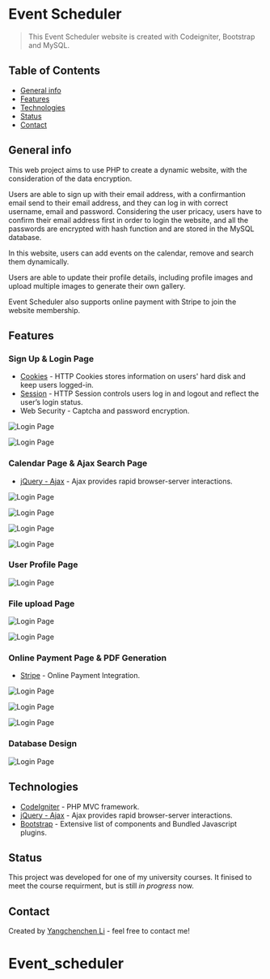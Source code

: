 # Event Scheduler
> This Event Scheduler website is created with Codeigniter, Bootstrap and MySQL.

## Table of Contents
* [General info](#general-into)
* [Features](#features)
* [Technologies](#technologies)
* [Status](#status)
* [Contact](#contact)

## General info 
This web project aims to use PHP to create a dynamic website, with the consideration of the data encryption. 

Users are able to sign up with their email address, with a confirmantion email send to their email address, and they can log in with correct username, email and password. Considering the user pricacy, users have to confirm their email address first in order to login the website, and all the passwords are encrypted with hash function and are stored in the MySQL database.

In this website, users can add events on the calendar, remove and search them dynamically. 

Users are able to update their profile details, including profile images and upload multiple images to generate their own gallery. 

Event Scheduler also supports online payment with Stripe to join the website membership. 
## Features
### Sign Up & Login Page
- [Cookies](https://developer.mozilla.org/en-US/docs/Web/HTTP/Cookies) - HTTP Cookies stores information on users' hard disk and keep users logged-in.
- [Session](https://developer.mozilla.org/en-US/docs/Web/HTTP/Session) - HTTP Session controls users log in and logout and reflect the user’s login status.
- Web Security - Captcha and password encryption.

![Login Page](./Screenshot/sign.png?raw=true)

![Login Page](https://github.com/YangchenchenLi/wis_project/blob/main/Screenshot/login.png?raw=true)

### Calendar Page & Ajax Search Page
- [jQuery - Ajax](https://www.w3schools.com/xml/ajax_intro.asp) - Ajax provides rapid browser-server interactions.

![Login Page](./Screenshot/add_calendar_event.png?raw=true)

![Login Page](./Screenshot/calendar.png?raw=true)

![Login Page](./Screenshot/ajax_search1.png?raw=true)

![Login Page](./Screenshot/ajax_search2.png?raw=true)

### User Profile Page
![Login Page](./Screenshot/profile.png?raw=true)

### File upload Page

![Login Page](./Screenshot/multifiles_upload.png?raw=true)

![Login Page](./Screenshot/file_upload.png?raw=true)

### Online Payment Page & PDF Generation
- [Stripe](https://stripe.com/docs/api) - Online Payment Integration.

![Login Page](./Screenshot/online_payment.png?raw=true)

![Login Page](./Screenshot/payment_transaction.png?raw=true)

![Login Page](./Screenshot/generate_pdf.png?raw=true)
### Database Design
![Login Page](./Screenshot/database_design.png?raw=true)

## Technologies 
- [CodeIgniter](https://codeigniter.com/) - PHP MVC framework. 
- [jQuery - Ajax](https://www.w3schools.com/xml/ajax_intro.asp) - Ajax provides rapid browser-server interactions.
- [Bootstrap](https://getbootstrap.com/) - Extensive list of components and Bundled Javascript plugins. 

## Status
This project was developed for one of my university courses. It finised to meet the course requirment, but is still _in progress_ now. 
## Contact 
Created by [Yangchenchen Li](https://github.com/YangchenchenLi) - feel free to contact me!










# Event_scheduler
